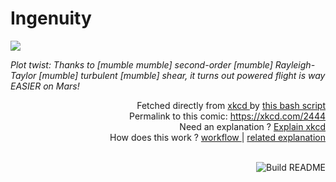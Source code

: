 # <b>Ingenuity</b>

[![](https://imgs.xkcd.com/comics/ingenuity.png)](https://xkcd.com/2444)

<i>Plot twist: Thanks to [mumble mumble] second-order [mumble] Rayleigh-Taylor [mumble] turbulent [mumble] shear, it turns out powered flight is way EASIER on Mars!</i>

<div align="right">
  Fetched directly from
  <a href="https://xkcd.com">
    xkcd
  </a>
  by
  <a href="https://github.com/Vanille-N/Vanille-N/blob/master/fetch">
    this bash script
  </a>
</div>
<div align="right">
  Permalink to this comic:
  <a href="https://xkcd.com/2444">
    https://xkcd.com/2444
  </a>
</div>
<div align="right">
  Need an explanation ?
  <a href="https://www.explainxkcd.com/wiki/index.php/2444">
    Explain xkcd
  </a>
</div>
<div align="right">
  How does this work ?
  <a href="https://github.com/Vanille-N/Vanille-N/blob/master/.github/workflows/build.yml">
    workflow
  </a>
  |
  <a href="https://simonwillison.net/2020/Jul/10/self-updating-profile-readme/">
    related explanation
  </a>
</div><br>

<a href="https://github.com/Vanille-N/Vanille-N/actions"><img src="https://github.com/Vanille-N/Vanille-N/workflows/Build%20README/badge.svg" align="right" alt="Build README"></a>
